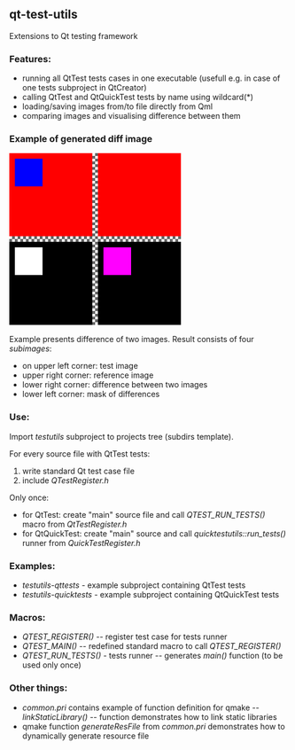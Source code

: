 ## qt-test-utils
Extensions to Qt testing framework

### Features:
- running all QtTest tests cases in one executable (usefull e.g. in case of one tests subproject in QtCreator)
- calling QtTest and QtQuickTest tests by name using wildcard(*)
- loading/saving images from/to file directly from Qml
- comparing images and visualising difference between them


### Example of generated diff image

![Diff image](doc/diff_example.png "Diff image")

Example presents difference of two images. Result consists of four *subimages*:
- on upper left corner: test image
- upper right corner: reference image
- lower right corner: difference between two images
- lower left corner: mask of differences


### Use:
Import *testutils* subproject to projects tree (subdirs template).

For every source file with QtTest tests:
1. write standard Qt test case file
2. include *QTestRegister.h*

Only once:
- for QtTest: create "main" source file and call *QTEST_RUN_TESTS()* macro from *QtTestRegister.h*
- for QtQuickTest: create "main" source and call *quicktestutils::run_tests()* runner from *QuickTestRegister.h*


### Examples:
- *testutils-qttests* - example subproject containing QtTest tests
- *testutils-quicktests* - example subproject containing QtQuickTest tests


### Macros:
- *QTEST_REGISTER()* -- register test case for tests runner
- *QTEST_MAIN()* -- redefined standard macro to call *QTEST_REGISTER()*
- *QTEST_RUN_TESTS()* - tests runner -- generates *main()* function (to be used only once)


### Other things:
- *common.pri* contains example of function definition for qmake -- *linkStaticLibrary()* -- function demonstrates how to link static libraries
- qmake function *generateResFile* from *common.pri* demonstrates how to dynamically generate resource file
